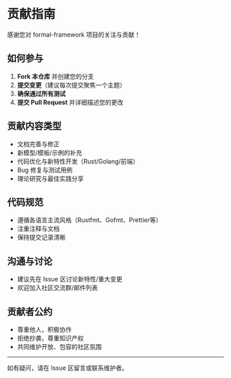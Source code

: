 # 贡献指南

感谢您对 formal-framework 项目的关注与贡献！

## 如何参与

1. **Fork 本仓库** 并创建您的分支
2. **提交变更**（建议每次提交聚焦一个主题）
3. **确保通过所有测试**
4. **提交 Pull Request** 并详细描述您的更改

## 贡献内容类型

- 文档完善与修正
- 新模型/模板/示例的补充
- 代码优化与新特性开发（Rust/Golang/前端）
- Bug 修复与测试用例
- 理论研究与最佳实践分享

## 代码规范

- 遵循各语言主流风格（Rustfmt、Gofmt、Prettier等）
- 注重注释与文档
- 保持提交记录清晰

## 沟通与讨论

- 建议先在 Issue 区讨论新特性/重大变更
- 欢迎加入社区交流群/邮件列表

## 贡献者公约

- 尊重他人，积极协作
- 拒绝抄袭，尊重知识产权
- 共同维护开放、包容的社区氛围

---

如有疑问，请在 Issue 区留言或联系维护者。
